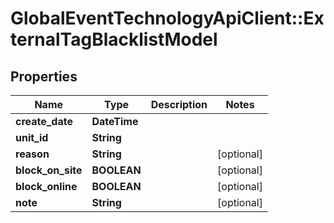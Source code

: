# GlobalEventTechnologyApiClient::ExternalTagBlacklistModel

## Properties
Name | Type | Description | Notes
------------ | ------------- | ------------- | -------------
**create_date** | **DateTime** |  | 
**unit_id** | **String** |  | 
**reason** | **String** |  | [optional] 
**block_on_site** | **BOOLEAN** |  | [optional] 
**block_online** | **BOOLEAN** |  | [optional] 
**note** | **String** |  | [optional] 

